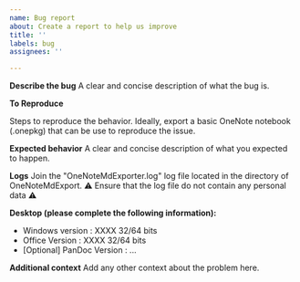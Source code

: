 ```yaml
---
name: Bug report
about: Create a report to help us improve
title: ''
labels: bug
assignees: ''

---
```


**Describe the bug**
A clear and concise description of what the bug is.

**To Reproduce**

Steps to reproduce the behavior.
Ideally, export a basic OneNote notebook (.onepkg) that can be use to reproduce the issue.

**Expected behavior**
A clear and concise description of what you expected to happen.

**Logs**
Join the "OneNoteMdExporter.log" log file located in the directory of OneNoteMdExport. 
⚠️ Ensure that the log file do not contain any personal data ⚠️

**Desktop (please complete the following information):**
 - Windows version : XXXX 32/64 bits
 - Office Version : XXXX 32/64 bits
 -  [Optional] PanDoc Version : ...

**Additional context**
Add any other context about the problem here.
